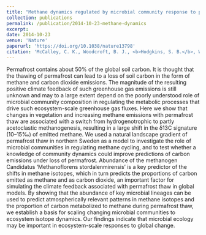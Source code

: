 ```yaml
---
title: "Methane dynamics regulated by microbial community response to permafrost thaw"
collection: publications
permalink: /publication/2014-10-23-methane-dynamics
excerpt:
date: 2014-10-23
venue: 'Nature'
paperurl: 'https://doi.org/10.1038/nature13798'
citation: 'McCalley, C. K., Woodcroft, B. J., <b>Hodgkins, S. B.</b>, Wehr, R. A., Kim, E.-H., Mondav, R., Crill, P. M., Chanton, J. P., Rich, V. I., Tyson, G. W., &amp; Saleska, S. R. (2014). Methane dynamics regulated by microbial community response to permafrost thaw. <i>Nature</i>, <i>514</i>(7523), 478–481.'
---
```


Permafrost contains about 50% of the global soil carbon. It is thought that the thawing of permafrost can lead to a loss of soil carbon in the form of methane and carbon dioxide emissions. The magnitude of the resulting positive climate feedback of such greenhouse gas emissions is still unknown and may to a large extent depend on the poorly understood role of microbial community composition in regulating the metabolic processes that drive such ecosystem-scale greenhouse gas fluxes. Here we show that changes in vegetation and increasing methane emissions with permafrost thaw are associated with a switch from hydrogenotrophic to partly acetoclastic methanogenesis, resulting in a large shift in the δ13C signature (10–15‰) of emitted methane. We used a natural landscape gradient of permafrost thaw in northern Sweden as a model to investigate the role of microbial communities in regulating methane cycling, and to test whether a knowledge of community dynamics could improve predictions of carbon emissions under loss of permafrost. Abundance of the methanogen Candidatus ‘Methanoflorens stordalenmirensis’ is a key predictor of the shifts in methane isotopes, which in turn predicts the proportions of carbon emitted as methane and as carbon dioxide, an important factor for simulating the climate feedback associated with permafrost thaw in global models. By showing that the abundance of key microbial lineages can be used to predict atmospherically relevant patterns in methane isotopes and the proportion of carbon metabolized to methane during permafrost thaw, we establish a basis for scaling changing microbial communities to ecosystem isotope dynamics. Our findings indicate that microbial ecology may be important in ecosystem-scale responses to global change.

